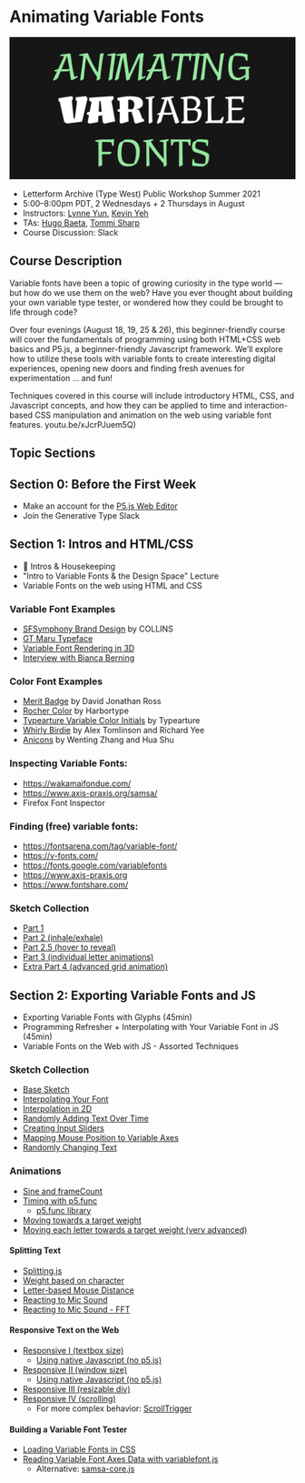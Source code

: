 # Animating Variable Fonts

![](img/workshop.gif)

- Letterform Archive (Type West) Public Workshop Summer 2021
- 5:00–8:00pm PDT, 2 Wednesdays + 2 Thursdays in August
- Instructors: [Lynne Yun](https://lynneyun.com), [Kevin Yeh](http://kevbk.com)
- TAs: [Hugo Baeta](http://hugobaeta.com/), [Tommi Sharp](https://tommisharp.com/)
- Course Discussion: Slack

## Course Description

Variable fonts have been a topic of growing curiosity in the type world — but how do we use them on the web? Have you ever thought about building your own variable type tester, or wondered how they could be brought to life through code?

Over four evenings (August 18, 19, 25 & 26), this beginner-friendly course will cover the fundamentals of programming using both HTML+CSS web basics and P5.js, a beginner-friendly Javascript framework. We’ll explore how to utilize these tools with variable fonts to create interesting digital experiences, opening new doors and finding fresh avenues for experimentation … and fun!

Techniques covered in this course will include introductory HTML, CSS, and Javascript concepts, and how they can be applied to time and interaction-based CSS manipulation and animation on the web using variable font features.
youtu.be/xJcrPJuem5Q)

## Topic Sections

## Section 0: Before the First Week
- Make an account for the [P5.js Web Editor](https://editor.p5js.org/)
- Join the Generative Type Slack 

## Section 1: Intros and HTML/CSS

- 👋 Intros & Housekeeping
- "Intro to Variable Fonts & the Design Space" Lecture
- Variable Fonts on the web using HTML and CSS

### Variable Font Examples
- [SFSymphony Brand Design](https://www.wearecollins.com/work/sf-symphony/) by COLLINS
- [GT Maru Typeface](https://www.gt-maru.com/)
- [Variable Font Rendering in 3D](https://twitter.com/kmkota0/status/1160929260271525888)
- [Interview with Bianca Berning](https://www.itsnicethat.com/news/dalton-maag-variable-fonts-opinion-graphic-design-100220)

### Color Font Examples
- [Merit Badge](https://djr.com/merit-badge) by David Jonathan Ross
- [Rocher Color](https://www.harbortype.com/rocher-color-making-a-variable-color-font/) by Harbortype
- [Typearture Variable Color Initials](https://www.typearture.com/variable-color-font-initials/) by Typearture
- [Whirly Birdie](https://whirlybirdie.com/) by Alex Tomlinson and Richard Yee
- [Anicons](https://typogram.github.io/Anicons/index.html) by Wenting Zhang and Hua Shu

### Inspecting Variable Fonts:
- https://wakamaifondue.com/
- https://www.axis-praxis.org/samsa/
- Firefox Font Inspector

### Finding (free) variable fonts:
- https://fontsarena.com/tag/variable-font/
- https://v-fonts.com/
- https://fonts.google.com/variablefonts
- https://www.axis-praxis.org
- https://www.fontshare.com/

### Sketch Collection
- [Part 1](https://editor.p5js.org/kyeah/sketches/5pDxUr4Q-)
- [Part 2 (inhale/exhale)](https://editor.p5js.org/kyeah/sketches/wDL2Dew9l)
- [Part 2.5 (hover to reveal)](https://editor.p5js.org/kyeah/sketches/1QyDvw5dq)
- [Part 3 (individual letter animations)](https://editor.p5js.org/kyeah/sketches/5DhcXolZa)
- [Extra Part 4 (advanced grid animation)](https://editor.p5js.org/kyeah/sketches/3wWYfAyrK)

## Section 2: Exporting Variable Fonts and JS

- Exporting Variable Fonts with Glyphs (45min)
- Programming Refresher + Interpolating with Your Variable Font in JS (45min)
- Variable Fonts on the Web with JS - Assorted Techniques

### Sketch Collection

- [Base Sketch](https://editor.p5js.org/kyeah/sketches/Kzb02Xkva)
- [Interpolating Your Font](https://editor.p5js.org/kyeah/sketches/QXV9e6QK_)
- [Interpolation in 2D](https://editor.p5js.org/kyeah/sketches/b9h7IYIDS)
- [Randomly Adding Text Over Time](https://editor.p5js.org/kyeah/sketches/bYUIsmulg)
- [Creating Input Sliders](https://editor.p5js.org/kyeah/sketches/p_iwM7r7v)
- [Mapping Mouse Position to Variable Axes](https://editor.p5js.org/kyeah/sketches/K3Ea1iOAX)
- [Randomly Changing Text](https://editor.p5js.org/kyeah/sketches/W8skHZPFb)

### Animations

- [Sine and frameCount](https://editor.p5js.org/kyeah/sketches/l5rmfvKNf)
- [Timing with p5.func](https://editor.p5js.org/kyeah/sketches/_d1Akpcce)
  - [p5.func library](https://idmnyu.github.io/p5.js-func/)
- [Moving towards a target weight](https://editor.p5js.org/kyeah/sketches/P199BSZWe)
- [Moving each letter towards a target weight (very advanced)](https://editor.p5js.org/kyeah/sketches/K8yw9tq-f)

#### Splitting Text

- [Splitting.js](https://splitting.js.org/)
- [Weight based on character](https://editor.p5js.org/kyeah/sketches/cw9J984Xb)
- [Letter-based Mouse Distance](https://editor.p5js.org/kyeah/sketches/BK_w1fVeF)
- [Reacting to Mic Sound](https://editor.p5js.org/kyeah/sketches/YmIRbifY4)
- [Reacting to Mic Sound - FFT](https://editor.p5js.org/kyeah/sketches/il95px5wt)

#### Responsive Text on the Web
 
- [Responsive I (textbox size)](https://editor.p5js.org/kyeah/sketches/K4zOwPxvu)
  - [Using native Javascript (no p5.js)](https://editor.p5js.org/kyeah/sketches/zJz_BDHyW)
- [Responsive II (window size)](https://editor.p5js.org/kyeah/sketches/RvQoj8Dmn)
  - [Using native Javascript (no p5.js)](https://editor.p5js.org/kyeah/sketches/MYP3U6LU1)
- [Responsive III (resizable div)](https://editor.p5js.org/kyeah/sketches/zy9C-DrFG)
- [Responsive IV (scrolling)](https://editor.p5js.org/kyeah/sketches/1jj1iu3RF)
  - For more complex behavior: [ScrollTrigger](https://greensock.com/scrolltrigger/)

#### Building a Variable Font Tester

- [Loading Variable Fonts in CSS](https://editor.p5js.org/kyeah/sketches/VD_0UNhh9)
- [Reading Variable Font Axes Data with variablefont.js](https://editor.p5js.org/kyeah/sketches/OXBVR2lA1)
  - Alternative: [samsa-core.js](https://github.com/Lorp/samsa/blob/master/docs/samsa-core.md)
